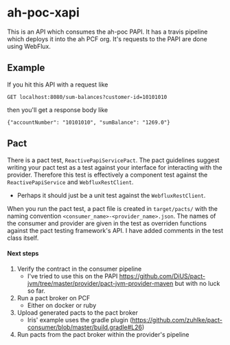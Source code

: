 # ah-poc-xapi

This is an API which consumes the ah-poc PAPI. It has a travis pipeline which deploys it into the ah PCF org. It's requests to the PAPI are
done using WebFlux.

## Example

If you hit this API with a request like

`GET localhost:8080/sum-balances?customer-id=10101010`

then you'll get a response body like

```
{"accountNumber": "10101010", "sumBalance": "1269.0"}
```

## Pact

There is a pact test, `ReactivePapiServicePact`. The pact guidelines suggest writing your pact test as a test against your interface for
interacting with the provider. Therefore this test is effectively a component test against the `ReactivePapiService` and
`WebfluxRestClient`.

- Perhaps it should just be a unit test against the `WebfluxRestClient`.

When you run the pact test, a pact file is created in `target/pacts/` with the naming convention `<consumer_name>-<provider_name>.json`.
The names of the consumer and provider are given in the test as overriden functions against the pact testing framework's API. I have
added comments in the test class itself.

#### Next steps

1. Verify the contract in the consumer pipeline
    - I've tried to use this on the PAPI https://github.com/DiUS/pact-jvm/tree/master/provider/pact-jvm-provider-maven but with no luck so far. 
2. Run a pact broker on PCF
    - Either on docker or ruby
3. Upload generated pacts to the pact broker
    - Iris' example uses the gradle plugin (https://github.com/zuhlke/pact-consumer/blob/master/build.gradle#L26)
4. Run pacts from the pact broker within the provider's pipeline

